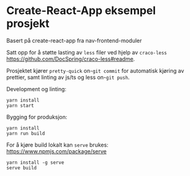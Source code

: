 # Create-React-App eksempel prosjekt

Basert på create-react-app fra nav-frontend-moduler

Satt opp for å støtte lasting av `less` filer ved hjelp av `craco-less` https://github.com/DocSpring/craco-less#readme.

Prosjektet kjører `pretty-quick` on-`git commit` for automatisk kjøring av prettier, samt linting av js/ts og less on-`git push`.

Development og linting:

```
yarn install
yarn start
```

Bygging for produksjon:

```
yarn install
yarn run build
```

For å kjøre build lokalt kan `serve` brukes:
https://www.npmjs.com/package/serve

```
yarn install -g serve
serve build
```
